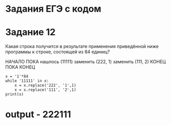 # Задания ЕГЭ с кодом


Задание 12
==========

Какая строка получится в результате применения приведённой ниже программы к строке, состоящей из 84 единиц?

НАЧАЛО
    ПОКА нашлось (11111)
        заменить (222, 1)
        заменить (111, 2)
    КОНЕЦ ПОКА
КОНЕЦ

```
x = '1'*84
while '11111' in x:
    x = x.replace('222', '1',1)
    x = x.replace('111', '2',1)
print(x)
```

# output - 222111
